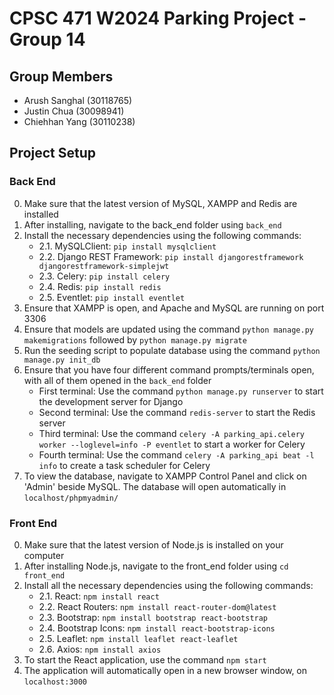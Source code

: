 # CPSC 471 W2024 Parking Project - Group 14
## Group Members
- Arush Sanghal (30118765)
- Justin Chua (30098941)
- Chiehhan Yang (30110238)
## Project Setup
### Back End
0. Make sure that the latest version of MySQL, XAMPP and Redis are installed
1. After installing, navigate to the back_end folder using `back_end`
2. Install the necessary dependencies using the following commands:
    - 2.1. MySQLClient: `pip install mysqlclient`
    - 2.2. Django REST Framework: `pip install djangorestframework djangorestframework-simplejwt`
    - 2.3. Celery: `pip install celery`
    - 2.4. Redis: `pip install redis`
    - 2.5. Eventlet: `pip install eventlet`
3. Ensure that XAMPP is open, and Apache and MySQL are running on port 3306
4. Ensure that models are updated using the command `python manage.py makemigrations` followed by `python manage.py migrate`
5. Run the seeding script to populate database using the command `python manage.py init_db`
6. Ensure that you have four different command prompts/terminals open, with all of them opened in the `back_end` folder
    - First terminal: Use the command `python manage.py runserver` to start the development server for Django
    - Second terminal: Use the command `redis-server` to start the Redis server
    - Third terminal: Use the command `celery -A parking_api.celery worker --loglevel=info -P eventlet` to start a worker for Celery
    - Fourth terminal: Use the command `celery -A parking_api beat -l info` to create a task scheduler for Celery
7. To view the database, navigate to XAMPP Control Panel and click on 'Admin' beside MySQL. The database will open automatically in `localhost/phpmyadmin/`

### Front End
0. Make sure that the latest version of Node.js is installed on your computer
1. After installing Node.js, navigate to the front_end folder using `cd front_end`
2. Install all the necessary dependencies using the following commands:
    - 2.1. React: `npm install react`
    - 2.2. React Routers: `npm install react-router-dom@latest`
    - 2.3. Bootstrap: `npm install bootstrap react-bootstrap`
    - 2.4. Bootstrap Icons: `npm install react-bootstrap-icons`
    - 2.5. Leaflet: `npm install leaflet react-leaflet`
    - 2.6. Axios: `npm install axios`
 3. To start the React application, use the command `npm start`
 4. The application will automatically open in a new browser window, on `localhost:3000`

 

